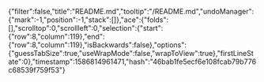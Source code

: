 {"filter":false,"title":"README.md","tooltip":"/README.md","undoManager":{"mark":-1,"position":-1,"stack":[]},"ace":{"folds":[],"scrolltop":0,"scrollleft":0,"selection":{"start":{"row":8,"column":119},"end":{"row":8,"column":119},"isBackwards":false},"options":{"guessTabSize":true,"useWrapMode":false,"wrapToView":true},"firstLineState":0},"timestamp":1586814961471,"hash":"46bab1fe5ecf6e108fcab79b776c68539f759f53"}